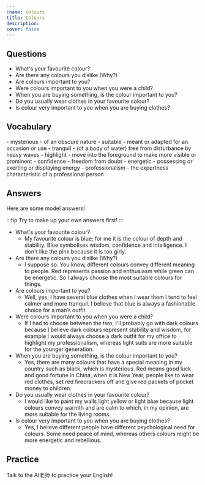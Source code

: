```yaml
---
cname: colours
title: Colours
description: 
cover: false
---
```

<banner></banner>

## Questions

- What&#39;s your favourite colour?
- Are there any colours you dislike (Why?)
- Are colours important to you?
- Were colours important to you when you were a child?
- When you are buying something, is the colour important to you?
- Do you usually wear clothes in your favourite colour?
- Is colour very important to you when you are buying clothes?

## Vocabulary

<vocab-list>
- mysterious
  - of an obscure nature
- suitable
  - meant or adapted for an occasion or use
- tranquil
  - (of a body of water) free from disturbance by heavy waves
- highlight
  - move into the foreground to make more visible or prominent
- confidence
  - freedom from doubt
- energetic
  - possessing or exerting or displaying energy
- professionalism
  - the expertness characteristic of a professional person  

<!-- blank -->

</vocab-list>

## Answers
Here are some model answers!

:::tip
Try to make up your own answers first!
:::

- What&#39;s your favourite colour?
  - My favourite colour is blue; for me it is the colour of depth and stability. Blue symbolises wisdom, confidence and intelligence. I don&#39;t like the pink because it is too girly.
- Are there any colours you dislike (Why?)
  - I suppose so. You know, different colours convey different meaning to people. Red represents passion and enthusiasm while green can be energetic. So I always choose the most suitable colours for things.
- Are colours important to you?
  - Well, yes, I have several blue clothes when I wear them I tend to feel calmer and more tranquil. I believe that blue is always a fashionable choice for a man’s outfit.
- Were colours important to you when you were a child?
  - If I had to choose between the two, I&#39;ll probably go with dark colours because I believe dark colours represent stability and wisdom, for example I would always choose a dark outfit for my office to highlight my professionalism, whereas light suits are more suitable for the younger generation.
- When you are buying something, is the colour important to you?
  - Yes, there are many colours that have a special meaning in my country such as black, which is mysterious. Red means good luck and good fortune in China, when it is New Year, people like to wear red clothes, set red firecrackers off and give red packets of pocket money to children.
- Do you usually wear clothes in your favourite colour?
  - I would like to paint my walls light yellow or light blue because light colours convey warmth and are calm to which, in my opinion, are more suitable for the living rooms.
- Is colour very important to you when you are buying clothes?
  - Yes, I believe different people have different psychological need for colours. Some need peace of mind, whereas others colours might be more energetic and rebellious.

## Practice
Talk to the AI老师 to practice your English!
<qrfooter></qrfooter>

